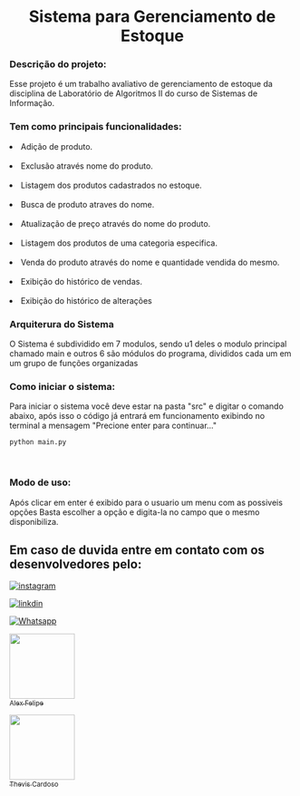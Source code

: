 <h1 align="center">
  Sistema para Gerenciamento de Estoque </h1>


<h3>Descrição do projeto:</h3>  

Esse projeto é um trabalho avaliativo de gerenciamento de estoque da disciplina de Laboratório de Algoritmos II do curso de Sistemas de Informação.

<h3> Tem como principais funcionalidades: </h3>
<p></p>
    <li>
    Adição de produto.
    </li> 
    </br>
    <li>
    Exclusão através nome do produto.
    </li>
    </br>
    <li>
    Listagem dos produtos cadastrados no estoque.
    </li>
    </br>
    <li>
    Busca de produto atraves do nome.
    </li>
    </br>
    <li>
    Atualização de preço através do nome do produto.
    </li>
    </br>
    <li>
    Listagem dos produtos de uma categoria especifica.
    </li>
    </br>
    <li>
    Venda do produto através do nome e quantidade vendida do mesmo.
    </li>
    </br>
    <li>
    Exibição do histórico de vendas.
    </li>
    </br>
    <li>
    Exibição do histórico de alterações
    </li>
<p></p>

<h3>
  Arquiterura do Sistema
</h3> 

O Sistema é subdividido em 7 modulos, sendo u1 deles o modulo principal chamado main e outros 6 são módulos do programa, divididos cada um em um grupo de funções organizadas


<h3>
  Como iniciar o sistema:
</h3>  
Para iniciar o sistema você deve estar na pasta "src" e digitar o comando abaixo, após isso o código já entrará em funcionamento exibindo no terminal a mensagem "Precione enter para continuar..."

```ssh
python main.py
```

</br>
<h3>
    Modo de uso:
</h3>
Após clicar em enter é exibido para o usuario um menu com as possiveis opções
Basta escolher a opção e digita-la no campo que o mesmo disponibiliza.

<br>
<h2>
     Em caso de duvida entre em contato com os desenvolvedores pelo:</br>
</h2>

[![instagram](https://img.shields.io/badge/Instagram-E4405F?style=for-the-badge&logo=instagram&logoColor=white)](https://instagram.com/eduardamello___)

[![linkdin](https://img.shields.io/badge/LinkedIn-0077B5?style=for-the-badge&logo=linkedin&logoColor=white)](https://www.linkedin.com/in/thevis-cardoso)

[![Whatsapp](https://img.shields.io/badge/WhatsApp-25D366?style=for-the-badge&logo=whatsapp&logoColor=white)](https://wa.me/+5555996351078)

[<img loading="lazy" src="https://avatars.githubusercontent.com/u/126731519?v=4" width=115><br><sub>Alex Felipe</sub>](https://instagram.com/eduardamello]___/)

[<img loading="lazy" src="https://avatars.githubusercontent.com/u/126731519?v=4](https://media.licdn.com/dms/image/D4E03AQHZOctQY8lbew/profile-displayphoto-shrink_800_800/0/1684355589120?e=2147483647&v=beta&t=6wF_l4gwqg4hoQTFl3PpbYTAyxOhWJsMOfeniCszZ4c)https://media.licdn.com/dms/image/D4E03AQHZOctQY8lbew/profile-displayphoto-shrink_800_800/0/1684355589120?e=2147483647&v=beta&t=6wF_l4gwqg4hoQTFl3PpbYTAyxOhWJsMOfeniCszZ4c](https://scontent-gru2-2.cdninstagram.com/v/t51.2885-19/280212542_714763366531391_1663382936692730444_n.jpg?stp=dst-jpg_s150x150&cb=d185f762-417afcc3&_nc_ht=scontent-gru2-2.cdninstagram.com&_nc_cat=111&_nc_ohc=jL43LIB5YHQAX9IDVPr&edm=ACWDqb8BAAAA&ccb=7-5&oh=00_AfBg63j0f-N_86tE7FUwVtZm2NduDWAbmM-uKqit6J4tWw&oe=6518039F&_nc_sid=ee9879)https://scontent-gru2-2.cdninstagram.com/v/t51.2885-19/280212542_714763366531391_1663382936692730444_n.jpg?stp=dst-jpg_s150x150&cb=d185f762-417afcc3&_nc_ht=scontent-gru2-2.cdninstagram.com&_nc_cat=111&_nc_ohc=jL43LIB5YHQAX9IDVPr&edm=ACWDqb8BAAAA&ccb=7-5&oh=00_AfBg63j0f-N_86tE7FUwVtZm2NduDWAbmM-uKqit6J4tWw&oe=6518039F&_nc_sid=ee9879" width=115><br><sub>Thevis Cardoso</sub>](https://instagram.com/cardoso_ts07/)


 
